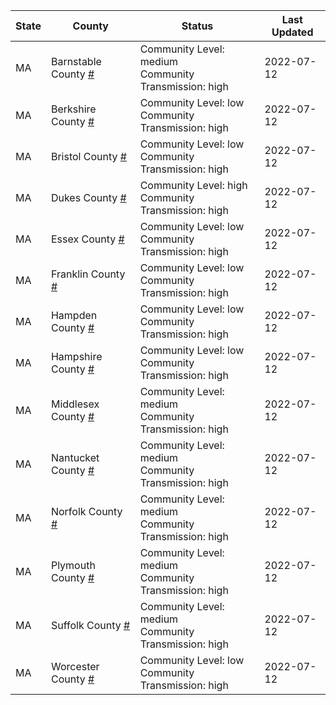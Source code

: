 State | County | Status | Last Updated
--- | --- | --- | --- 
MA | Barnstable County <a href="#barnstable_county">#</a> | <a name="barnstable_county"></a>Community Level: medium<br/>Community Transmission: high | 2022-07-12
MA | Berkshire County <a href="#berkshire_county">#</a> | <a name="berkshire_county"></a>Community Level: low<br/>Community Transmission: high | 2022-07-12
MA | Bristol County <a href="#bristol_county">#</a> | <a name="bristol_county"></a>Community Level: low<br/>Community Transmission: high | 2022-07-12
MA | Dukes County <a href="#dukes_county">#</a> | <a name="dukes_county"></a>Community Level: high<br/>Community Transmission: high | 2022-07-12
MA | Essex County <a href="#essex_county">#</a> | <a name="essex_county"></a>Community Level: low<br/>Community Transmission: high | 2022-07-12
MA | Franklin County <a href="#franklin_county">#</a> | <a name="franklin_county"></a>Community Level: low<br/>Community Transmission: high | 2022-07-12
MA | Hampden County <a href="#hampden_county">#</a> | <a name="hampden_county"></a>Community Level: low<br/>Community Transmission: high | 2022-07-12
MA | Hampshire County <a href="#hampshire_county">#</a> | <a name="hampshire_county"></a>Community Level: low<br/>Community Transmission: high | 2022-07-12
MA | Middlesex County <a href="#middlesex_county">#</a> | <a name="middlesex_county"></a>Community Level: medium<br/>Community Transmission: high | 2022-07-12
MA | Nantucket County <a href="#nantucket_county">#</a> | <a name="nantucket_county"></a>Community Level: medium<br/>Community Transmission: high | 2022-07-12
MA | Norfolk County <a href="#norfolk_county">#</a> | <a name="norfolk_county"></a>Community Level: medium<br/>Community Transmission: high | 2022-07-12
MA | Plymouth County <a href="#plymouth_county">#</a> | <a name="plymouth_county"></a>Community Level: medium<br/>Community Transmission: high | 2022-07-12
MA | Suffolk County <a href="#suffolk_county">#</a> | <a name="suffolk_county"></a>Community Level: medium<br/>Community Transmission: high | 2022-07-12
MA | Worcester County <a href="#worcester_county">#</a> | <a name="worcester_county"></a>Community Level: low<br/>Community Transmission: high | 2022-07-12
